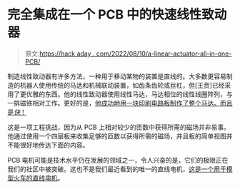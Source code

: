 # 完全集成在一个 PCB 中的快速线性致动器

> 原文:[https://hack aday . com/2022/08/10/a-linear-actuator-all-in-one-PCB/](https://hackaday.com/2022/08/10/a-linear-actuator-entirely-in-one-pcb/)

制造线性致动器有许多方法，一种用于移动某物的装置是直线的。大多数更容易制造的机器人使用传统的马达和机械联动装置，如齿条齿轮或丝杠，但[王贲]已经采用了更优雅的东西。他的线性致动器使用线性马达，马达相位的线性线圈阵列，与一排磁铁相对工作。更好的是，[他成功地用一块印刷电路板制作了整个马达。而且是*快*！](https://benwang.dev/2022/08/09/PCB-Linear-Actuator.html)

这是一项工程挑战，因为从 PCB 上相对较少的匝数中获得所需的磁场并非易事。他通过使用一个四层板来收集足够的匝数以获得所需的磁场，并且板的简单视图并不能很好地传达下面的内容。

PCB 电机可能是技术水平仍在发展的领域之一，令人兴奋的是，它们的极限正在我们的社区中被突破。这也不是我们最近看到的唯一的直线电机，[这是一个用于模型火车的直线电机](https://hackaday.com/2022/05/19/pcb-linear-motors-for-model-trains/)。